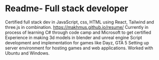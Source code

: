 # Readme- Full stack developer
Certified full stack dev in JavaScript, css, HTML using React, Tailwind and three.js in combination. https://makhmus.github.io/resume/
Currently in process of learning C# through code camp and Microsoft to get certified
Experience in making 3d models in blender and unreal engine
Script development and implementation for games like Dayz, GTA 5
Setting up server environment for hosting games and web applications. Worked with Ubuntu and Windows.
